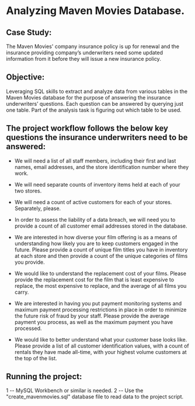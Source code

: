 # Analyzing Maven Movies Database.


## Case Study:

The Maven Movies' company insurance policy is up for renewal and the insurance providing company’s underwriters need some updated information from it before they will issue a new insurance policy.

## Objective:

Leveraging SQL skills to extract and analyze data from various tables in the Maven Movies database for the purpose of answering the insurance underwriters’ questions. Each question can be answered by querying just one table. Part of the analysis task is figuring out which table to be used.

## The project workflow follows the below key questions the insurance underwriters need to be answered:

- We will need a list of all staff members, including their first and last names, email addresses, and the store identification number where they work.

- We will need separate counts of inventory items held at each of your two stores.

- We will need a count of active customers for each of your stores. Separately, please.

- In order to assess the liability of a data breach, we will need you to provide a count of all customer email addresses stored in the database.

- We are interested in how diverse your film offering is as a means of understanding how likely you are to keep customers engaged in the future. Please provide a count of unique film titles you have in inventory at each store and then provide a count of the unique categories of films you provide.

- We would like to understand the replacement cost of your films. Please provide the replacement cost for the film that is least expensive to replace, the most expensive to replace, and the average of all films you carry.

- We are interested in having you put payment monitoring systems and maximum payment processing restrictions in place in order to minimize the future risk of fraud by your staff. Please provide the average payment you process, as well as the maximum payment you have processed.

- We would like to better understand what your customer base looks like. Please provide a list of all customer identification values, with a count of rentals they have made all-time, with your highest volume customers at the top of the list.

## Running the project:

1 -- MySQL Workbench or similar is needed.
2 -- Use the "create_mavenmovies.sql" database file to read data to the project script.

